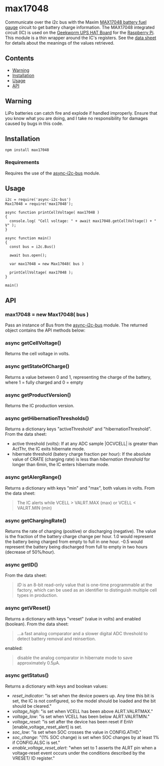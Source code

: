 # max17048

Communicate over the i2c bus with the Maxim
[MAX17048 battery fuel gauge](https://www.maximintegrated.com/en/products/power/battery-management/MAX17048.html)
circuit to get battery charge information.
The MAX17048 integrated circuit (IC) is used on the [Geekworm UPS HAT Board](http://www.raspberrypiwiki.com/index.php/Raspi_UPS_HAT_Board) for the [Raspberry Pi](https://www.raspberrypi.org/).
This module is a thin wrapper around the IC's registers.
See the [data sheet](https://datasheets.maximintegrated.com/en/ds/MAX17048-MAX17049.pdf) for details about the
meanings of the values retrieved.

## Contents
 * [Warning](#Warning)
 * [Installation](#installation)
 * [Usage](#usage)
 * [API](#api)

## Warning
LiPo batteries can catch fire and explode if handled improperly. Ensure that you know what you are doing, and
I take no responsibility for damages caused by bugs in this code. 

## Installation
```
npm install max17048
```

### Requirements
Requires the use of the [async-i2c-bus](https://www.npmjs.com/package/async-i2c-bus) module.

## Usage
```
i2c = require('async-i2c-bus')
Max17048 = require('max17048');

async function printCellVoltage( max17048 )
{
  console.log( "Cell voltage: " + await max17048.getCellVoltage() + " V" );
}

async function main()
{
  const bus = i2c.Bus()

  await bus.open();

  var max17048 = new Max17048( bus )
  
  printCellVoltage( max17048 );
}

main()
```

## API

### max17048 = new Max17048( bus )
Pass an instance of Bus from the [async-i2c-bus](https://www.npmjs.com/package/async-i2c-bus) module.
The returned object contains the API methods below:

### async getCellVoltage()
Returns the cell voltage in volts.

### async getStateOfCharge()
Returns a value between 0 and 1, representing the charge of the battery, where 1 = fully charged and
0 = empty

### async getProductVersion()
Returns the IC production version.

### async getHibernationThresholds()
Returns a dictionary keys "activeThreshold" and "hibernationThreshold". From the data sheet:
* active threshold (volts): If at any ADC sample |OCVCELL| is greater than ActThr, the IC exits hibernate
mode.
* hibernate threshold (batery charge fraction per hour): If the absolute value of CRATE (charging rate) is less
than *hibernation threshold* for longer than 6min, the IC enters hibernate mode.

### async getAlergRange()
Returns a dictionary with keys "min" and "max", both values in volts. From the data sheet:
> The IC alerts while VCELL > VALRT.MAX (max) or VCELL < VALRT.MIN (min)

### async getChargingRate()
Returns the rate of charging (positive) or discharging (negative). The value is the fraction of the battery charge
change per hour. 1.0 would represent the battery being charged from empty to full in one hour. -0.5 would
represent the battery being discharged from full to empty in two hours (decrease of 50%/hour).

### async getID()
From the data sheet:
> *ID* is an 8-bit read-only value that is one-time programmable at the factory, which can be used as an
> identifier to distinguish multiple cell types in production.

### async getVReset()
Returns a dictionary with keys "vreset" (value in volts) and enabled (boolean). From the data sheet:
> ...a fast analog comparator and a slower digital ADC threshold to detect battery removal and reinsertion.

enabled:
> disable the analog comparator in hibernate mode to save approximately 0.5µA.

### async getStatus()
Returns a dictionary with keys and boolean values:
* *reset_indicator*: "is set when the device powers up. Any time this bit is set, the IC is not 
configured, so the model should be loaded and the bit should be cleared."
* *voltage_high*: "is set when VCELL has been above ALRT.VALRTMAX."
* *voltage_low*: "is set when VCELL has been below ALRT.VALRTMIN."
* *voltage_reset*: "is set after the device has been reset if EnVr [enable_voltage_reset_alert] is set.
* *soc_low*: "is set when SOC crosses the value in CONFIG.ATHD."
* *soc_change*: "(1% SOC change) is set when SOC changes by at least 1% if CONFIG.ALSC is set."
* *enable_voltage_reset_alert*: "when set to 1 asserts the ALRT pin when a voltage-reset event occurs under
the conditions described by the VRESET/ ID register."
